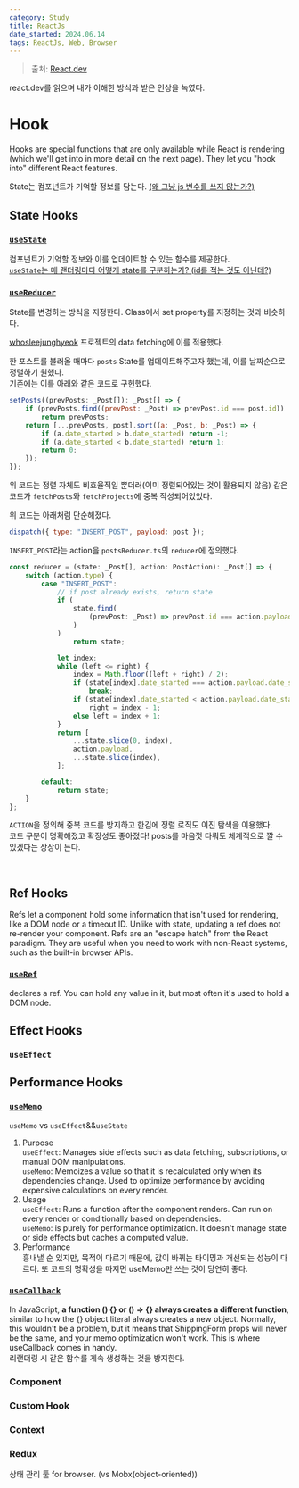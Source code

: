 ```yaml
---
category: Study
title: ReactJs
date_started: 2024.06.14
tags: ReactJs, Web, Browser
---
```


> 출처: [React.dev](https://react.dev/)

react.dev를 읽으며 내가 이해한 방식과 받은 인상을 녹였다.

# Hook

Hooks are special functions that are only available while React is rendering (which we'll get into in more detail on the next page). They let you "hook into" different React features.

State는 컴포넌트가 기억할 정보를 담는다. [(왜 그냥 js 변수를 쓰지 않는가?)](https://react.dev/learn/state-a-components-memory#when-a-regular-variable-isnt-enough)

## State Hooks

### [`useState`](https://react.dev/reference/react/useState)

컴포넌트가 기억할 정보와 이를 업데이트할 수 있는 함수를 제공한다.<br>
[`useState`는 매 랜더링마다 어떻게 state를 구분하는가? (id를 적는 것도 아닌데?)](https://react.dev/learn/state-a-components-memory#how-does-react-know-which-state-to-return)

### [`useReducer`](https://react.dev/reference/react/useReducer)

State를 변경하는 방식을 지정한다. Class에서 set property를 지정하는 것과 비슷하다.

[whosleejunghyeok](https://wndgur2.github.io/) 프로젝트의 data fetching에 이를 적용했다.

한 포스트를 불러올 때마다 `posts` State를 업데이트해주고자 했는데, 이를 날짜순으로 정렬하기 원했다.<br>
기존에는 이를 아래와 같은 코드로 구현했다.

```jsx
setPosts((prevPosts: _Post[]): _Post[] => {
    if (prevPosts.find((prevPost: _Post) => prevPost.id === post.id))
        return prevPosts;
    return [...prevPosts, post].sort((a: _Post, b: _Post) => {
        if (a.date_started > b.date_started) return -1;
        if (a.date_started < b.date_started) return 1;
        return 0;
    });
});
```

위 코드는 정렬 자체도 비효율적일 뿐더러(이미 정렬되어있는 것이 활용되지 않음) 같은 코드가 `fetchPosts`와 `fetchProjects`에 중복 작성되어있었다.

위 코드는 아래처럼 단순해졌다.

```jsx
dispatch({ type: "INSERT_POST", payload: post });
```

`INSERT_POST`라는 action을 `postsReducer.ts`의 `reducer`에 정의했다.

```typescript
const reducer = (state: _Post[], action: PostAction): _Post[] => {
    switch (action.type) {
        case "INSERT_POST":
            // if post already exists, return state
            if (
                state.find(
                    (prevPost: _Post) => prevPost.id === action.payload.id
                )
            )
                return state;

            let index;
            while (left <= right) {
                index = Math.floor((left + right) / 2);
                if (state[index].date_started === action.payload.date_started)
                    break;
                if (state[index].date_started < action.payload.date_started)
                    right = index - 1;
                else left = index + 1;
            }
            return [
                ...state.slice(0, index),
                action.payload,
                ...state.slice(index),
            ];

        default:
            return state;
    }
};
```

`ACTION`을 정의해 중복 코드를 방지하고 한김에 정렬 로직도 이진 탐색을 이용했다.<br>
코드 구분이 명확해졌고 확장성도 좋아졌다! posts를 마음껏 다뤄도 체계적으로 짤 수 있겠다는 상상이 든다.

<br>

## Ref Hooks

Refs let a component hold some information that isn't used for rendering, like a DOM node or a timeout ID. Unlike with state, updating a ref does not re-render your component. Refs are an "escape hatch" from the React paradigm. They are useful when you need to work with non-React systems, such as the built-in browser APIs.

### [`useRef`](https://react.dev/reference/react/useRef)

declares a ref. You can hold any value in it, but most often it's used to hold a DOM node.

## Effect Hooks

### `useEffect`

## Performance Hooks

### [`useMemo`](https://react.dev/reference/react/useMemo)

`useMemo` vs `useEffect`&&`useState`

1. Purpose<br>
   `useEffect`: Manages side effects such as data fetching, subscriptions, or manual DOM manipulations.<br>
   `useMemo`: Memoizes a value so that it is recalculated only when its dependencies change. Used to optimize performance by avoiding expensive calculations on every render.
2. Usage<br>
   `useEffect`: Runs a function after the component renders. Can run on every render or conditionally based on dependencies.<br>
   `useMemo`: is purely for performance optimization. It doesn't manage state or side effects but caches a computed value.
3. Performance<br>
   흉내낼 순 있지만, 목적이 다르기 때문에, 값이 바뀌는 타이밍과 개선되는 성능이 다르다. 또 코드의 명확성을 따지면 useMemo만 쓰는 것이 당연히 좋다.

### [`useCallback`](https://react.dev/reference/react/useCallback)

In JavaScript, **a function () {} or () => {} always creates a different function**, similar to how the {} object literal always creates a new object. Normally, this wouldn't be a problem, but it means that ShippingForm props will never be the same, and your memo optimization won't work. This is where useCallback comes in handy.<br>
리랜더링 시 같은 함수를 계속 생성하는 것을 방지한다.

### Component

### Custom Hook

### Context

### Redux

상태 관리 툴 for browser. (vs Mobx(object-oriented))

